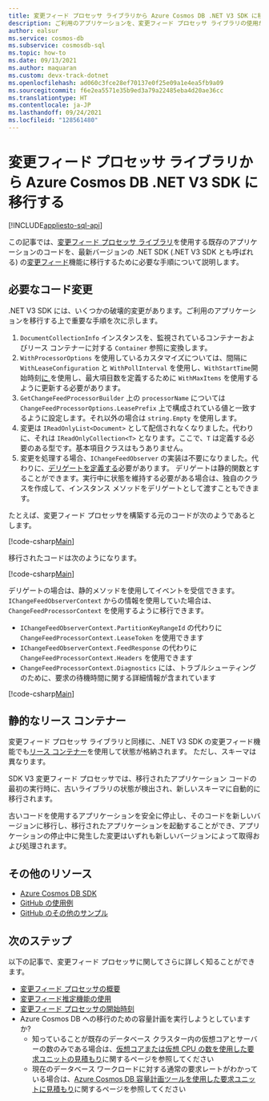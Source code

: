 ```yaml
---
title: 変更フィード プロセッサ ライブラリから Azure Cosmos DB .NET V3 SDK に移行する
description: ご利用のアプリケーションを、変更フィード プロセッサ ライブラリの使用から、Azure Cosmos DB SDK V3 の使用に移行する方法について説明します。
author: ealsur
ms.service: cosmos-db
ms.subservice: cosmosdb-sql
ms.topic: how-to
ms.date: 09/13/2021
ms.author: maquaran
ms.custom: devx-track-dotnet
ms.openlocfilehash: ad060c3fce28ef70137e0f25e09a1e4ea5fb9a09
ms.sourcegitcommit: f6e2ea5571e35b9ed3a79a22485eba4d20ae36cc
ms.translationtype: HT
ms.contentlocale: ja-JP
ms.lasthandoff: 09/24/2021
ms.locfileid: "128561480"
---
```

# <a name="migrate-from-the-change-feed-processor-library-to-the-azure-cosmos-db-net-v3-sdk"></a>変更フィード プロセッサ ライブラリから Azure Cosmos DB .NET V3 SDK に移行する
[!INCLUDE[appliesto-sql-api](../includes/appliesto-sql-api.md)]

この記事では、[変更フィード プロセッサ ライブラリ](https://github.com/Azure/azure-documentdb-changefeedprocessor-dotnet)を使用する既存のアプリケーションのコードを、最新バージョンの .NET SDK (.NET V3 SDK とも呼ばれる) の[変更フィード](../change-feed.md)機能に移行するために必要な手順について説明します。

## <a name="required-code-changes"></a>必要なコード変更

.NET V3 SDK には、いくつかの破壊的変更があります。ご利用のアプリケーションを移行する上で重要な手順を次に示します。

1. `DocumentCollectionInfo` インスタンスを、監視されているコンテナーおよびリース コンテナーに対する `Container` 参照に変換します。
1. `WithProcessorOptions` を使用しているカスタマイズについては、間隔に `WithLeaseConfiguration` と `WithPollInterval` を使用し、`WithStartTime`開始時刻[に ](./change-feed-processor.md#starting-time) を使用し、最大項目数を定義するために `WithMaxItems` を使用するように更新する必要があります。
1. `GetChangeFeedProcessorBuilder` 上の `processorName` については `ChangeFeedProcessorOptions.LeasePrefix` 上で構成されている値と一致するように設定します。それ以外の場合は `string.Empty` を使用します。
1. 変更は `IReadOnlyList<Document>` として配信されなくなりました。代わりに、それは `IReadOnlyCollection<T>` となります。ここで、`T` は定義する必要のある型です。基本項目クラスはもうありません。
1. 変更を処理する場合、`IChangeFeedObserver` の実装は不要になりました。代わりに、[デリゲートを定義する](change-feed-processor.md#implementing-the-change-feed-processor)必要があります。 デリゲートは静的関数とすることができます。実行中に状態を維持する必要がある場合は、独自のクラスを作成して、インスタンス メソッドをデリゲートとして渡すこともできます。

たとえば、変更フィード プロセッサを構築する元のコードが次のようであるとします。

[!code-csharp[Main](~/samples-cosmosdb-dotnet-v3/Microsoft.Azure.Cosmos.Samples/Usage/ChangeFeed/Program.cs?name=ChangeFeedProcessorLibrary)]

移行されたコードは次のようになります。

[!code-csharp[Main](~/samples-cosmosdb-dotnet-v3/Microsoft.Azure.Cosmos.Samples/Usage/ChangeFeed/Program.cs?name=ChangeFeedProcessorMigrated)]

デリゲートの場合は、静的メソッドを使用してイベントを受信できます。 `IChangeFeedObserverContext` からの情報を使用していた場合は、`ChangeFeedProcessorContext` を使用するように移行できます。

* `IChangeFeedObserverContext.PartitionKeyRangeId` の代わりに `ChangeFeedProcessorContext.LeaseToken` を使用できます
* `IChangeFeedObserverContext.FeedResponse` の代わりに `ChangeFeedProcessorContext.Headers` を使用できます
* `ChangeFeedProcessorContext.Diagnostics` には、トラブルシューティングのために、要求の待機時間に関する詳細情報が含まれています

[!code-csharp[Main](~/samples-cosmosdb-dotnet-v3/Microsoft.Azure.Cosmos.Samples/Usage/ChangeFeed/Program.cs?name=Delegate)]

## <a name="state-and-lease-container"></a>静的なリース コンテナー

変更フィード プロセッサ ライブラリと同様に、.NET V3 SDK の変更フィード機能でも[リース コンテナー](change-feed-processor.md#components-of-the-change-feed-processor)を使用して状態が格納されます。 ただし、スキーマは異なります。

SDK V3 変更フィード プロセッサでは、移行されたアプリケーション コードの最初の実行時に、古いライブラリの状態が検出され、新しいスキーマに自動的に移行されます。 

古いコードを使用するアプリケーションを安全に停止し、そのコードを新しいバージョンに移行し、移行されたアプリケーションを起動することができ、アプリケーションの停止中に発生した変更はいずれも新しいバージョンによって取得および処理されます。

## <a name="additional-resources"></a>その他のリソース

* [Azure Cosmos DB SDK](sql-api-sdk-dotnet.md)
* [GitHub の使用例](https://github.com/Azure/azure-cosmos-dotnet-v3/tree/master/Microsoft.Azure.Cosmos.Samples/Usage/ChangeFeed)
* [GitHub のその他のサンプル](https://github.com/Azure-Samples/cosmos-dotnet-change-feed-processor)

## <a name="next-steps"></a>次のステップ

以下の記事で、変更フィード プロセッサに関してさらに詳しく知ることができます。

* [変更フィード プロセッサの概要](change-feed-processor.md)
* [変更フィード推定機能の使用](how-to-use-change-feed-estimator.md)
* [変更フィード プロセッサの開始時刻](./change-feed-processor.md#starting-time)
* Azure Cosmos DB への移行のための容量計画を実行しようとしていますか?
    * 知っていることが既存のデータベース クラスター内の仮想コアとサーバーの数のみである場合は、[仮想コアまたは仮想 CPU の数を使用した要求ユニットの見積もり](../convert-vcore-to-request-unit.md)に関するページを参照してください 
    * 現在のデータベース ワークロードに対する通常の要求レートがわかっている場合は、[Azure Cosmos DB 容量計画ツールを使用した要求ユニットに見積もり](estimate-ru-with-capacity-planner.md)に関するページを参照してください